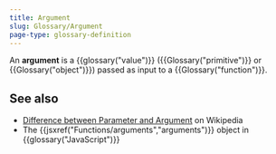 ```yaml
---
title: Argument
slug: Glossary/Argument
page-type: glossary-definition
---
```


An **argument** is a {{glossary("value")}} ({{Glossary("primitive")}} or {{Glossary("object")}}) passed as input to a {{Glossary("function")}}.

## See also

- [Difference between Parameter and Argument](<https://en.wikipedia.org/wiki/Parameter_(computer_programming)>) on Wikipedia
- The {{jsxref("Functions/arguments","arguments")}} object in {{glossary("JavaScript")}}

